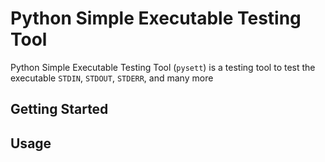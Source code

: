 # Python Simple Executable Testing Tool 

Python Simple Executable Testing Tool (`pysett`) is a testing tool to test the executable `STDIN`, `STDOUT`, `STDERR`, and many more

## Getting Started


## Usage

